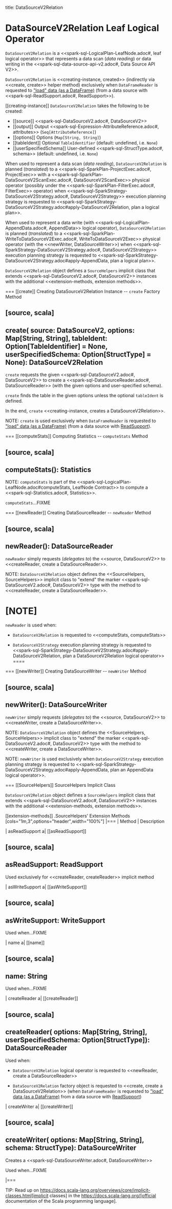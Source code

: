 title: DataSourceV2Relation

# DataSourceV2Relation Leaf Logical Operator

`DataSourceV2Relation` is a <<spark-sql-LogicalPlan-LeafNode.adoc#, leaf logical operator>> that represents a data scan (_data reading_) or data writing in the <<spark-sql-data-source-api-v2.adoc#, Data Source API V2>>.

`DataSourceV2Relation` is <<creating-instance, created>> (indirectly via <<create, create>> helper method) exclusively when `DataFrameReader` is requested to ["load" data (as a DataFrame)](DataFrameReader.md#load) (from a data source with <<spark-sql-ReadSupport.adoc#, ReadSupport>>).

[[creating-instance]]
`DataSourceV2Relation` takes the following to be created:

* [[source]] <<spark-sql-DataSourceV2.adoc#, DataSourceV2>>
* [[output]] Output <<spark-sql-Expression-AttributeReference.adoc#, attributes>> (`Seq[AttributeReference]`)
* [[options]] Options (`Map[String, String]`)
* [[tableIdent]] Optional `TableIdentifier` (default: undefined, i.e. `None`)
* [[userSpecifiedSchema]] User-defined <<spark-sql-StructType.adoc#, schema>> (default: undefined, i.e. `None`)

When used to represent a data scan (_data reading_), `DataSourceV2Relation` is planned (_translated_) to a <<spark-sql-SparkPlan-ProjectExec.adoc#, ProjectExec>> with a <<spark-sql-SparkPlan-DataSourceV2ScanExec.adoc#, DataSourceV2ScanExec>> physical operator (possibly under the <<spark-sql-SparkPlan-FilterExec.adoc#, FilterExec>> operator) when <<spark-sql-SparkStrategy-DataSourceV2Strategy.adoc#, DataSourceV2Strategy>> execution planning strategy is requested to <<spark-sql-SparkStrategy-DataSourceV2Strategy.adoc#apply-DataSourceV2Relation, plan a logical plan>>.

When used to represent a data write (with <<spark-sql-LogicalPlan-AppendData.adoc#, AppendData>> logical operator), `DataSourceV2Relation` is planned (_translated_) to a <<spark-sql-SparkPlan-WriteToDataSourceV2Exec.adoc#, WriteToDataSourceV2Exec>> physical operator (with the <<newWriter, DataSourceWriter>>) when <<spark-sql-SparkStrategy-DataSourceV2Strategy.adoc#, DataSourceV2Strategy>> execution planning strategy is requested to <<spark-sql-SparkStrategy-DataSourceV2Strategy.adoc#apply-AppendData, plan a logical plan>>.

`DataSourceV2Relation` object defines a `SourceHelpers` implicit class that extends <<spark-sql-DataSourceV2.adoc#, DataSourceV2>> instances with the additional <<extension-methods, extension methods>>.

=== [[create]] Creating DataSourceV2Relation Instance -- `create` Factory Method

[source, scala]
----
create(
  source: DataSourceV2,
  options: Map[String, String],
  tableIdent: Option[TableIdentifier] = None,
  userSpecifiedSchema: Option[StructType] = None): DataSourceV2Relation
----

`create` requests the given <<spark-sql-DataSourceV2.adoc#, DataSourceV2>> to create a <<spark-sql-DataSourceReader.adoc#, DataSourceReader>> (with the given options and user-specified schema).

`create` finds the table in the given options unless the optional `tableIdent` is defined.

In the end, `create` <<creating-instance, creates a DataSourceV2Relation>>.

NOTE: `create` is used exclusively when `DataFrameReader` is requested to ["load" data (as a DataFrame)](DataFrameReader.md#load) (from a data source with [ReadSupport](spark-sql-ReadSupport.md)).

=== [[computeStats]] Computing Statistics -- `computeStats` Method

[source, scala]
----
computeStats(): Statistics
----

NOTE: `computeStats` is part of the <<spark-sql-LogicalPlan-LeafNode.adoc#computeStats, LeafNode Contract>> to compute a <<spark-sql-Statistics.adoc#, Statistics>>.

`computeStats`...FIXME

=== [[newReader]] Creating DataSourceReader -- `newReader` Method

[source, scala]
----
newReader(): DataSourceReader
----

`newReader` simply requests (_delegates to_) the <<source, DataSourceV2>> to <<createReader, create a DataSourceReader>>.

NOTE: `DataSourceV2Relation` object defines the <<SourceHelpers, SourceHelpers>> implicit class to "extend" the marker <<spark-sql-DataSourceV2.adoc#, DataSourceV2>> type with the method to <<createReader, create a DataSourceReader>>.

[NOTE]
====
`newReader` is used when:

* `DataSourceV2Relation` is requested to <<computeStats, computeStats>>

* `DataSourceV2Strategy` execution planning strategy is requested to <<spark-sql-SparkStrategy-DataSourceV2Strategy.adoc#apply-DataSourceV2Relation, plan a DataSourceV2Relation logical operator>>
====

=== [[newWriter]] Creating DataSourceWriter -- `newWriter` Method

[source, scala]
----
newWriter(): DataSourceWriter
----

`newWriter` simply requests (_delegates to_) the <<source, DataSourceV2>> to <<createWriter, create a DataSourceWriter>>.

NOTE: `DataSourceV2Relation` object defines the <<SourceHelpers, SourceHelpers>> implicit class to "extend" the marker <<spark-sql-DataSourceV2.adoc#, DataSourceV2>> type with the method to <<createWriter, create a DataSourceWriter>>.

NOTE: `newWriter` is used exclusively when `DataSourceV2Strategy` execution planning strategy is requested to <<spark-sql-SparkStrategy-DataSourceV2Strategy.adoc#apply-AppendData, plan an AppendData logical operator>>.

=== [[SourceHelpers]] SourceHelpers Implicit Class

`DataSourceV2Relation` object defines a `SourceHelpers` implicit class that extends <<spark-sql-DataSourceV2.adoc#, DataSourceV2>> instances with the additional <<extension-methods, extension methods>>.

[[extension-methods]]
.SourceHelpers' Extension Methods
[cols="1m,3",options="header",width="100%"]
|===
| Method
| Description

| asReadSupport
a| [[asReadSupport]]

[source, scala]
----
asReadSupport: ReadSupport
----

Used exclusively for <<createReader, createReader>> implicit method

| asWriteSupport
a| [[asWriteSupport]]

[source, scala]
----
asWriteSupport: WriteSupport
----

Used when...FIXME

| name
a| [[name]]

[source, scala]
----
name: String
----

Used when...FIXME

| createReader
a| [[createReader]]

[source, scala]
----
createReader(
  options: Map[String, String],
  userSpecifiedSchema: Option[StructType]): DataSourceReader
----

Used when:

* `DataSourceV2Relation` logical operator is requested to <<newReader, create a DataSourceReader>>

* `DataSourceV2Relation` factory object is requested to <<create, create a DataSourceV2Relation>> (when `DataFrameReader` is requested to ["load" data (as a DataFrame)](DataFrameReader.md#load) from a data source with [ReadSupport](spark-sql-ReadSupport.md))

| createWriter
a| [[createWriter]]

[source, scala]
----
createWriter(
  options: Map[String, String],
  schema: StructType): DataSourceWriter
----

Creates a <<spark-sql-DataSourceWriter.adoc#, DataSourceWriter>>

Used when...FIXME

|===

TIP: Read up on https://docs.scala-lang.org/overviews/core/implicit-classes.html[implicit classes] in the https://docs.scala-lang.org/[official documentation of the Scala programming language].
